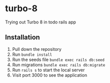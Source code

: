 # turbo-8
Trying out Turbo 8 in todo rails app

## Installation
1. Pull down the repository
2. Run `bundle install`
3. Run the seeds file `bundle exec rails db:seed`
4. Run migrations `bundle exec rails db:migrate`
5. Run `rails s` to start the local server
6. Visit port 3000 to see the application
